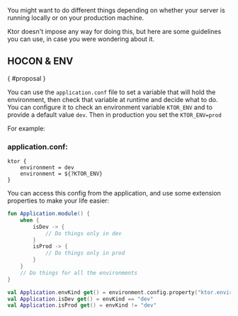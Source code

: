 [//]: # (title: Environments)
[//]: # (caption: How to differentiate between environments)
[//]: # (category: servers)
[//]: # (ktor_version_review: 1.0.0)

You might want to do different things depending on whether your server is running locally or on your
production machine.

Ktor doesn't impose any way for doing this, but here are some guidelines you can use, in
case you were wondering about it.

## HOCON & ENV
{ #proposal }

You can use the `application.conf` file to set a variable that will hold the environment, then check that variable
at runtime and decide what to do.
You can configure it to check an environment variable `KTOR_ENV` and to provide a default value `dev`.
Then in production you set the `KTOR_ENV=prod`

For example:

### application.conf:

```
ktor {
    environment = dev
    environment = ${?KTOR_ENV}
}
```

You can access this config from the application, and use some extension properties to make your life easier:

```kotlin
fun Application.module() {
    when {
        isDev -> {
            // Do things only in dev   
        }
        isProd -> {
            // Do things only in prod
        }
    }
    // Do things for all the environments
}

val Application.envKind get() = environment.config.property("ktor.environment").getString()
val Application.isDev get() = envKind == "dev"
val Application.isProd get() = envKind != "dev"
```